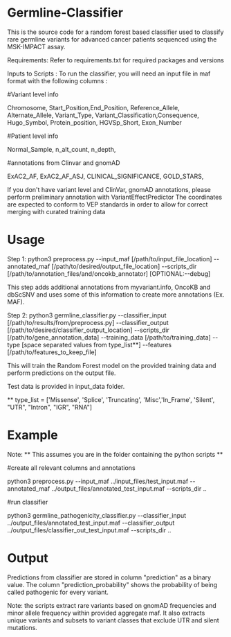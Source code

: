 # Germline-Classifier
This is the source code for a random forest based classifier used to classify rare germline variants for advanced cancer patients sequenced using the MSK-IMPACT assay.

Requirements:
Refer to requirements.txt for required packages and versions

Inputs to Scripts :
To run the classifier, you will need an input file in maf format with the following columns :

#Variant level info

Chromosome, Start_Position,End_Position, Reference_Allele, Alternate_Allele, Variant_Type, Variant_Classification,Consequence, 
Hugo_Symbol, Protein_position, HGVSp_Short, Exon_Number

#Patient level info

Normal_Sample, n_alt_count, n_depth, 

#annotations from Clinvar and gnomAD

ExAC2_AF, ExAC2_AF_ASJ, CLINICAL_SIGNIFICANCE, GOLD_STARS,  

If you don't have variant level and ClinVar, gnomAD annotations, please perform preliminary annotation with VariantEffectPredictor
The coordinates are expected to conform to VEP standards in order to allow for correct merging with curated training data

# Usage

Step 1: python3 preprocess.py --input_maf [/path/to/input_file_location] --annotated_maf [/path/to/desired/output_file_location] --scripts_dir [/path/to/annotation_files/and/oncokb_annotator] [OPTIONAL:--debug]

This step adds additional annotations from myvariant.info, OncoKB and dbScSNV and uses some of this information to create more annotations (Ex. MAF).
  
Step 2: python3 germline_classifier.py --classifier_input [/path/to/results/from/preprocess.py] --classifier_output [/path/to/desired/classifier_output_location] --scripts_dir [/path/to/gene_annotation_data] --training_data [/path/to/training_data] --type [space separated values from type_list**] --features [/path/to/features_to_keep_file]

  This will train the Random Forest model on the provided training data and perform predictions on the output file.

Test data is provided in input_data folder. 

** type_list = ['Missense', 'Splice', 'Truncating', 'Misc','In_Frame', 'Silent',  "UTR", "Intron", "IGR", "RNA"]

# Example

Note: ** This assumes you are in the folder containing the python scripts **

#create all relevant columns and annotations

python3 preprocess.py --input_maf ../input_files/test_input.maf --annotated_maf ../output_files/annotated_test_input.maf --scripts_dir ..

#run classifier

python3 germline_pathogenicity_classifier.py --classifier_input ../output_files/annotated_test_input.maf --classifier_output ../output_files/classifier_out_test_input.maf --scripts_dir ..

# Output
Predictions from classifier are stored in column "prediction" as a binary value. The column "prediction_probability" shows the probability of being called pathogenic for every variant. 

Note: the scripts extract rare variants based on gnomAD frequencies and minor allele frequency within provided aggregate maf. It also extracts unique variants and subsets to variant classes that exclude UTR and silent mutations.  


